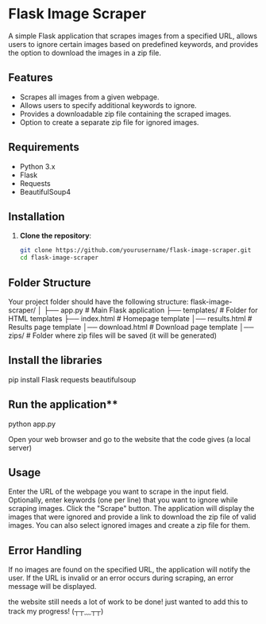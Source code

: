 # Flask Image Scraper

A simple Flask application that scrapes images from a specified URL, allows users to ignore certain images based on predefined keywords, and provides the option to download the images in a zip file.

## Features

- Scrapes all images from a given webpage.
- Allows users to specify additional keywords to ignore.
- Provides a downloadable zip file containing the scraped images.
- Option to create a separate zip file for ignored images.

## Requirements

- Python 3.x
- Flask
- Requests
- BeautifulSoup4

## Installation

1. **Clone the repository**:
   ```bash
   git clone https://github.com/yourusername/flask-image-scraper.git
   cd flask-image-scraper

## Folder Structure

Your project folder should have the following structure:
flask-image-scraper/ │ 
├── app.py # Main Flask application 
├── templates/ # Folder for HTML templates 
 ├── index.html # Homepage template 
 │── results.html # Results page template 
 │── download.html # Download page template 
│── zips/ # Folder where zip files will be saved (it will be generated)

## Install the libraries
pip install Flask requests beautifulsoup

## Run the application**
python app.py

Open your web browser and go to the website that the code gives (a local server)

## Usage
Enter the URL of the webpage you want to scrape in the input field.
Optionally, enter keywords (one per line) that you want to ignore while scraping images.
Click the "Scrape" button.
The application will display the images that were ignored and provide a link to download the zip file of valid images.
You can also select ignored images and create a zip file for them.

## Error Handling
If no images are found on the specified URL, the application will notify the user.
If the URL is invalid or an error occurs during scraping, an error message will be displayed.

the website still needs a lot of work to be done! just wanted to add this to track my progress! (┬┬﹏┬┬)
